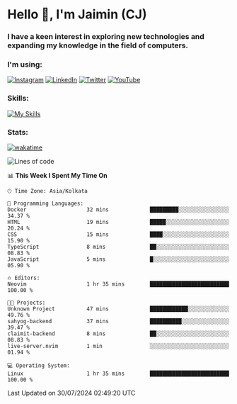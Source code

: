 <h1>Hello 👋, I'm Jaimin (CJ)</h1>
<h3>I have a keen interest in exploring new technologies and expanding my knowledge in the field of computers.</h3>

<h3 align="left"> I'm using: </h3>

[![Instagram](https://img.shields.io/badge/Instagram-%23E4405F.svg?style=for-the-badge&logo=Instagram&logoColor=white)](https://instagram.com/jaimin_chovatia) [![LinkedIn](https://img.shields.io/badge/linkedin-%230077B5.svg?style=for-the-badge&logo=linkedin&logoColor=white)](https://www.linkedin.com/in/jaimin-chovatia-691b8b29a) [![Twitter](https://img.shields.io/badge/Twitter-%231DA1F2.svg?style=for-the-badge&logo=Twitter&logoColor=white)](https://twitter.com/jaimin_chovatia) [![YouTube](https://img.shields.io/badge/YouTube-%23FF0000.svg?style=for-the-badge&logo=YouTube&logoColor=white)](https://youtube.com/@cjcreations5172) 

**<h3 align="left">Skills:</h3>**

[![My Skills](https://skillicons.dev/icons?i=ts,js,java,py,react,nextjs,nodejs,postgres,mongodb,git)](https://skillicons.dev)

<!---
 **<h3 align="left">🏆 Achievements:</h3>**
 [![An image of @jaimin25's Holopin badges, which is a link to view their full Holopin profile](https://holopin.me/jaimin25)](https://holopin.io/@jaimin25)
-->

**<h3 align="left">Stats:</h3>**

[![wakatime](https://wakatime.com/badge/user/b2a7cf30-099b-4a62-be11-c3b7dc700323.svg)](https://wakatime.com/@b2a7cf30-099b-4a62-be11-c3b7dc700323)

<!--START_SECTION:waka-->
![Lines of code](https://img.shields.io/badge/From%20Hello%20World%20I%27ve%20Written-927.4%20thousand%20lines%20of%20code-blue)

📊 **This Week I Spent My Time On** 

```text
🕑︎ Time Zone: Asia/Kolkata

💬 Programming Languages: 
Docker                   32 mins             █████████░░░░░░░░░░░░░░░░   34.37 % 
HTML                     19 mins             █████░░░░░░░░░░░░░░░░░░░░   20.24 % 
CSS                      15 mins             ████░░░░░░░░░░░░░░░░░░░░░   15.90 % 
TypeScript               8 mins              ██░░░░░░░░░░░░░░░░░░░░░░░   08.83 % 
JavaScript               5 mins              █░░░░░░░░░░░░░░░░░░░░░░░░   05.90 % 

🔥 Editors: 
Neovim                   1 hr 35 mins        █████████████████████████   100.00 % 

🐱‍💻 Projects: 
Unknown Project          47 mins             ████████████░░░░░░░░░░░░░   49.76 % 
sahyog-backend           37 mins             ██████████░░░░░░░░░░░░░░░   39.47 % 
claimit-backend          8 mins              ██░░░░░░░░░░░░░░░░░░░░░░░   08.83 % 
live-server.nvim         1 min               ░░░░░░░░░░░░░░░░░░░░░░░░░   01.94 % 

💻 Operating System: 
Linux                    1 hr 35 mins        █████████████████████████   100.00 % 
```


 Last Updated on 30/07/2024 02:49:20 UTC
<!--END_SECTION:waka-->
